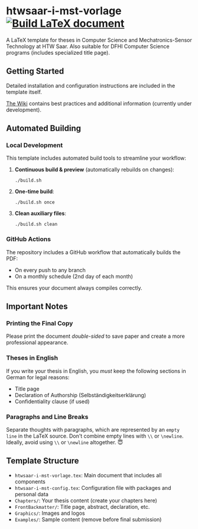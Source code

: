 # htwsaar-i-mst-vorlage [![Build LaTeX document](https://github.com/systemtechniklabor/htwsaar-i-mst-vorlage/actions/workflows/build_pdf.yml/badge.svg)](https://github.com/systemtechniklabor/htwsaar-i-mst-vorlage/actions/workflows/build_pdf.yml)

A LaTeX template for theses in Computer Science and Mechatronics-Sensor Technology at HTW Saar. Also suitable for DFHI Computer Science programs (includes specialized title page).

## Getting Started

Detailed installation and configuration instructions are included in the template itself.

[The Wiki](https://github.com/systemtechniklabor/htwsaar-i-mst-vorlage/wiki) contains best practices and additional information (currently under development).

## Automated Building

### Local Development

This template includes automated build tools to streamline your workflow:

1. **Continuous build & preview** (automatically rebuilds on changes):
   ```
   ./build.sh
   ```

2. **One-time build**:
   ```
   ./build.sh once
   ```

3. **Clean auxiliary files**:
   ```
   ./build.sh clean
   ```

### GitHub Actions

The repository includes a GitHub workflow that automatically builds the PDF:
- On every push to any branch
- On a monthly schedule (2nd day of each month)

This ensures your document always compiles correctly.

## Important Notes

### Printing the Final Copy
Please print the document *double-sided* to save paper and create a more professional appearance.

### Theses in English
If you write your thesis in English, you *must* keep the following sections in German for legal reasons:
* Title page
* Declaration of Authorship (Selbständigkeitserklärung)
* Confidentiality clause (if used)

### Paragraphs and Line Breaks
Separate thoughts with paragraphs, which are represented by an `empty line` in the LaTeX source. Don't combine empty lines with `\\` or `\newline`. Ideally, avoid using `\\` or `\newline` altogether. :innocent:

## Template Structure

- `htwsaar-i-mst-vorlage.tex`: Main document that includes all components
- `htwsaar-i-mst-config.tex`: Configuration file with packages and personal data
- `Chapters/`: Your thesis content (create your chapters here)
- `FrontBackmatter/`: Title page, abstract, declaration, etc.
- `Graphics/`: Images and logos
- `Examples/`: Sample content (remove before final submission)
